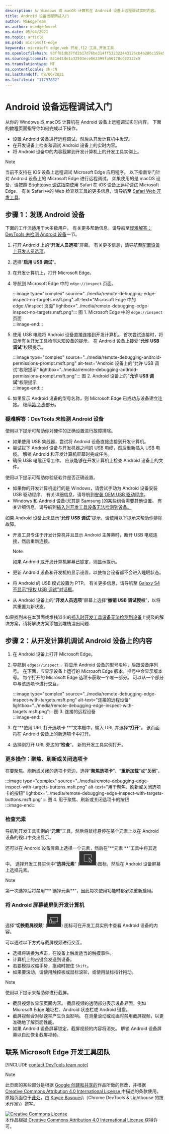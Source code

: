 ```yaml
---
description: 从 Windows 或 macOS 计算机在 Android 设备上远程调试实时内容。
title: Android 设备远程调试入门
author: MSEdgeTeam
ms.author: msedgedevrel
ms.date: 05/04/2021
ms.topic: article
ms.prod: microsoft-edge
keywords: microsoft edge,web 开发,f12 工具,开发工具
ms.openlocfilehash: 93ff81db37fd2b17d76be314ff532322443126cb4a286c159e5f478eb0f1ab68
ms.sourcegitcommit: 841e41de1a32501ece862399fa56170c022127c5
ms.translationtype: MT
ms.contentlocale: zh-CN
ms.lasthandoff: 08/06/2021
ms.locfileid: "11797882"
---
```

<!-- Copyright Kayce Basques 

   Licensed under the Apache License, Version 2.0 (the "License");
   you may not use this file except in compliance with the License.
   You may obtain a copy of the License at

       https://www.apache.org/licenses/LICENSE-2.0

   Unless required by applicable law or agreed to in writing, software
   distributed under the License is distributed on an "AS IS" BASIS,
   WITHOUT WARRANTIES OR CONDITIONS OF ANY KIND, either express or implied.
   See the License for the specific language governing permissions and
   limitations under the License.  -->  
# <a name="get-started-with-remote-debugging-android-devices"></a>Android 设备远程调试入门  

从你的 Windows 或 macOS 计算机在 Android 设备上远程调试实时内容。  下面的教程页面指导你如何完成以下操作。  

*   设置 Android 设备进行远程调试，然后从开发计算机中发现。  
*   在开发设备上检查和调试 Android 设备上的实时内容。  
*   将 Android 设备中的内容截屏到开发计算机上的开发工具实例上。  

<!--  
:::image type="complex" source="../media/remote-debugging--remote-debugging.msft.png" alt-text="Remote Debugging lets you inspect a page running on an Android device from your development machine" lightbox="../media/remote-debugging--remote-debugging.msft.png":::
   old Figure 1.  Remote Debugging lets you inspect a page running on an Android device from your development machine  
:::image-end:::  
-->  

> [!NOTE]
> 当前不支持在 iOS 设备上远程调试 Microsoft Edge 应用程序。   以下指南专门针对 Android 设备上的 Microsoft Edge 进行远程调试。
> 如果使用的是 macOS 设备，请按照 [Brightcove 调试指南][BrightcoveSupportDebuggingMobileDevices]使用 Safari 在 iOS 设备上远程调试 Microsoft Edge。  有关 Safari 中的 Web 检查器工具的更多信息，请导航至 [Safari Web 开发工具][AppleDeveloperSafariTools]。  

## <a name="step-1-discover-your-android-device"></a>步骤 1：发现 Android 设备  

下面的工作流适用于大多数用户。  有关更多帮助信息，请导航至[疑难解答：DevTools 未检测 Android 设备](#troubleshooting-devtools-is-not-detecting-the-android-device)一节。  

1.  打开 Android 上的“**开发人员选项**”屏幕。  有关更多信息，请导航至[配置设备上开发人员选项][AndroidDeveloperStudioDevOptions]。  
1.  选择“**启用 USB 调试**”。  
1.  在开发计算机上，打开 Microsoft Edge。  
1.  导航到 Microsoft Edge 中的 `edge://inspect` 页面。  
    
    :::image type="complex" source="../media/remote-debugging-edge-inspect-no-targets.msft.png" alt-text="Microsoft Edge 中的 edge://inspect 页面" lightbox="../media/remote-debugging-edge-inspect-no-targets.msft.png":::
       图 1.  Microsoft Edge 中的 `edge://inspect` 页面  
    :::image-end:::  
    
1.  使用 USB 电缆将 Android 设备直接连接到开发计算机。  首次尝试连接时，将显示有关开发工具检测未知设备的提示。  在 Android 设备上接受“**允许 USB 调试**”权限提示。  
    
    :::image type="complex" source="../media/remote-debugging-android-permissions-prompt.msft.png" alt-text="Android 设备上的“允许 USB 调试”权限提示" lightbox="../media/remote-debugging-android-permissions-prompt.msft.png":::
       图 2.  Android 设备上的“**允许 USB 调试**”权限提示  
    :::image-end:::  
    
1.  如果显示 Android 设备的型号名称，则 Microsoft Edge 已成功与设备建立连接。  继续[第 2 步](#step-2-debug-content-on-your-android-device-from-your-development-machine)部分。  
    
    <!--  
    :::image type="complex" source="../media/remote-debugging--unknown-device.msft.png" alt-text="The Remote Devices tab has successfully detected an unknown device that is pending authorization" lightbox="../media/remote-debugging--unknown-device.msft.png":::
       old Figure 4.  The **Remote Devices** tab has successfully detected an unknown device that is pending authorization  
    :::image-end:::
    -->  
    
### <a name="troubleshooting-devtools-is-not-detecting-the-android-device"></a>疑难解答：DevTools 未检测 Android 设备  

使用以下提示可帮助你对硬件的正确设置进行故障排除。  

*   如果使用 USB 集线器，尝试将 Android 设备直接连接到开发计算机。  
*   尝试拔下 Android 设备与开发机器之间的 USB 电缆，然后重新插入 USB 电缆。  解锁 Android 和开发计算机屏幕时完成任务。  
*   确保 USB 电缆正常工作。  应该能够在开发计算机上检查 Android 设备上的文件。  

使用以下提示可帮助你验证软件是否正确设置。  

*   如果你的开发计算机运行的是 Windows，请尝试手动为 Android 设备安装 USB 驱动程序。  有关详细信息，请导航到[安装 OEM USB 驱动程序][AndroidDeveloperToolsOemUsb]。  
*   Windows 和 Android 设备\(尤其是 Samsung \)的某些组合需要其他设置。  有关详细信息，请导航到[插入时开发工具设备无法检测到设备。][Stackoverflow21925992]  

如果 Android 设备上未显示“**允许 USB 调试**”提示，请使用以下提示来帮助你排除故障。  

*   开发工具专注于开发计算机并且显示 Android 主屏幕时，断开 USB 电缆连接，然后重新连接。  
    
    > [!NOTE]
    > 如果 Android 或开发计算机屏幕已锁定，则显示提示。  

*   更新 Android 设备和开发机的显示设置，以使每台设备都不会进入睡眠状态。  
*   将 Android 的 USB 模式设置为 PTP。  有关更多信息，请导航至 [Galaxy S4 不显示“授权 USB 调试”对话框][StackexchangeAndroid101933]。  
*   从 Android 设备上的“**开发人员选项**”屏幕上选择“**撤销 USB 调试授权**”，以将其重置为新状态。  

如果找到未在本页面或堆栈溢出的[插入时开发工具设备无法检测到设备][Stackoverflow21925992]上提及的解决方案，请将解决方案添加到堆栈溢出问题<!--, or [open an issue in the webfundamentals repository][GitHubWebFundamentalsNewIssue]-->.  

## <a name="step-2-debug-content-on-your-android-device-from-your-development-machine"></a>步骤 2：从开发计算机调试 Android 设备上的内容  

1.  在 Android 设备上打开 Microsoft Edge。  
1.  导航到 `edge://inspect` ，将显示 Android 设备的型号名称，后跟设备序列号。  在下面，应显示设备上运行的 Microsoft Edge 版本，括号中会显示版本号。  每个打开的 Microsoft Edge 选项卡获取一个唯一部分。  可以从一个部分中与该选项卡进行交互。  <!--If there are any apps using WebView, a section for each of those apps should be displayed, too.  --><!--In [**Figure 5**](#figure-5) there are no tabs or WebViews open.  -->  
    
    :::image type="complex" source="../media/remote-debugging-edge-inspect-with-targets.msft.png" alt-text="连接的远程设备" lightbox="../media/remote-debugging-edge-inspect-with-targets.msft.png":::
       图 3.  连接的远程设备  
    :::image-end:::  
    
1.  在“**使用 URL 打开选项卡 **“文本框中，输入 URL 并选择“**打开**”。  该页面将在 Android 设备上的新选项卡中打开。  
1.  选择刚打开 URL 旁边的“**检查**”。  新的开发工具实例打开。  

<!-- The version of Microsoft Edge running on your Android device determines the version of DevTools that opens on your development machine.  
    So, if your Android device is running a very old version of Microsoft Edge, the DevTools instance may look very different than what you are used to.   -->

### <a name="more-actions-focus-refresh-or-close-a-tab"></a>更多操作：聚焦、刷新或关闭选项卡  

在要聚焦、刷新或关闭的选项卡旁边，选择“**聚焦选项卡**”、“**重新加载**”或“**关闭**”。  

:::image type="complex" source="../media/remote-debugging-edge-inspect-with-targets-buttons.msft.png" alt-text="用于聚焦、刷新或关闭选项卡的按钮" lightbox="../media/remote-debugging-edge-inspect-with-targets-buttons.msft.png":::
   图 4.  用于聚焦、刷新或关闭选项卡的按钮  
:::image-end:::  

### <a name="inspect-elements"></a>检查元素  

导航到开发工具实例的“**元素**”工具，然后将鼠标悬停在某个元素上以在 Android 设备的视口中突出显示。  

还可以在 Android 设备屏幕上选择一个元素，然后在“**元素 **”工具中将其选中。  选择开发工具实例中“**选择元素**” \(![选择元素](../media/select-element-icon.msft.png)\)图标，然后在 Android 设备屏幕上选择元素。  

> [!NOTE]
> 第一次选择后将禁用“** 选择元素**”，因此每次使用功能时都必须重新启用。  

### <a name="screencast-your-android-screen-to-your-development-machine"></a>将 Android 屏幕截屏到开发计算机  

选择“**切换截屏视频**” \(![切换截屏视频](../media/toggle-screencast-icon.msft.png)\) 图标可在开发工具实例中查看 Android 设备的内容。  

可以通过以下方式与截屏视频进行交互。  

*   选择将转换为点击，在设备上触发适当的触摸事件。  
*   计算机上的击键会发送到设备。  
*   若要模拟收缩手势，拖动时按住 `Shift`。  
*   如果要滚动，请使用触控板或鼠标滚轮，或使用鼠标指针拖动。

> [!NOTE]
> 使用以下提示来帮助你进行截屏。  
> 
> *   截屏视频仅显示页面内容。  截屏视频的透明部分表示设备界面，例如 Microsoft Edge 地址栏、Android 状态栏或 Android 键盘。  
> *   截屏视频会对帧速率产生负面影响。  在测量滚动或动画时禁用截屏视频，以更准确地了解页面性能。  
> *   如果 Android 设备屏幕锁定，截屏视频的内容将消失。  解锁 Android 设备屏幕以自动恢复截屏视频。  

## <a name="getting-in-touch-with-the-microsoft-edge-devtools-team"></a>联系 Microsoft Edge 开发工具团队  

[!INCLUDE [contact DevTools team note](../includes/contact-devtools-team-note.md)]  

<!-- links -->  

[AndroidDeveloperStudioDevOptions]: https://developer.android.com/studio/debug/dev-options "配置设备上开发人员选项 | Android 开发人员"  
[AndroidDeveloperToolsOemUsb]: https://developer.android.com/tools/extras/oem-usb.html "安装 OEM USB 驱动程序 | Android 开发人员"  

[AppleDeveloperSafariTools]: https://developer.apple.com/safari/tools "Safari Web 开发工具| Apple 开发人员"  

[BrightcoveSupportDebuggingMobileDevices]: https://general.support.brightcove.com/developer/debugging-mobile-devices.html "在移动设备上调试 | Brightcove 支持"  

<!-- [GitHubWebFundamentalsNewIssue]: https://github.com/Alphabet/webfundamentals/issues/new?title=[Remote%20Debugging] "GitHub - Web Fundamentals - New Issue"  -->  

[StackexchangeAndroid101933]: https://android.stackexchange.com/questions/101933 "adb - Android Enthusiast Stack Exchange"  

[Stackoverflow21925992]: https://stackoverflow.com/questions/21925992 "插入时开发工具设备无法检测到设备 - 堆栈溢出"  

> [!NOTE]
> 此页面的某些部分是根据 [Google 创建和共享的][GoogleSitePolicies]作品所做的修改，并根据[ Creative Commons Attribution 4.0 International License ][CCA4IL]中描述的条款使用。  
> 原始页面位于[此处](https://developers.google.com/web/tools/chrome-devtools/remote-debugging/index)，由 [Kayce Basques][KayceBasques]\（Chrome DevTools \& Lighthouse 的技术作家\）撰写。  

[![Creative Commons License][CCby4Image]][CCA4IL]  
本作品根据[ Creative Commons Attribution 4.0 International License ][CCA4IL]获得许可。  

[CCA4IL]: https://creativecommons.org/licenses/by/4.0  
[CCby4Image]: https://i.creativecommons.org/l/by/4.0/88x31.png  
[GoogleSitePolicies]: https://developers.google.com/terms/site-policies  
[KayceBasques]: https://developers.google.com/web/resources/contributors#kayce-basques  
